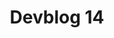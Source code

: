 ---
slug: 14
title: Devblog 14
description: Hear that rumbling noise? Nope, the washing machine isn't on the blink again, it's an all-new, all-pulsating Scrap Mechanic Devblog - and it's coming right for you!
image: images/devblog/14/title.png
toc_max_heading_level: 4
authors: kacper
---